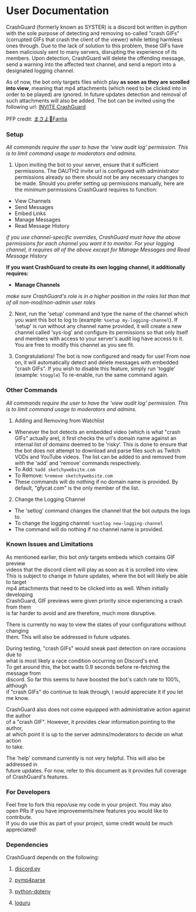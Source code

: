 # User Documentation
CrashGuard (formerly known as SYSTER) is a discord bot written in python with the sole purpose of detecting and removing so-called "crash GIFs" (corrupted GIFs that crash the client of the viewer) while letting harmless ones through. Due to the lack of solution to this problem, these GIFs have been maliciously sent to many servers, disrupting the experience of its members. Upon detection, CrashGuard will delete the offending message, send a warning into the affected text channel, and send a report into a designated logging channel. 

As of now, the bot only targets files which play **as soon as they are scrolled into view**, meaning that mp4 attachments (which need to be clicked into in order to be played) are ignored. In future updates detection and removal of such attachments will also be added. The bot can be invited using the following url: [INVITE CrashGuard](https://discord.com/api/oauth2/authorize?client_id=838251109055332382&permissions=8&scope=bot)

PFP credit: [まさよ🍬Fantia](https://www.pixiv.net/en/users/14325286)

### Setup  
*All commands require the user to have the 'view audit log' permission. This is to limit command usage to moderators and admins.*

1. Upon inviting the bot to your server, ensure that it sufficient permissions. The OAUTH2 invite url is configured with administrator permissions already so there should not be any necessary changes to be made. Should you prefer setting up permissions manually, here are the *minimum* permissions CrashGuard requires to function:
* View Channels
* Send Messages
* Embed Links
* Manage Messages
* Read Message History

*if you use channel-specific overrides, CrashGuard must have the above permissions for each channel you want it to monitor. For your logging channel, it requires all of the above except for Manage Messages and Read Message History*

**If you want CrashGuard to create its own logging channel, it additionally requires:**
* **Manage Channels**

*make sure CrashGuard's role is in a higher position in the roles list than that of all non-mod/non-admin user roles*


2. Next, run the 'setup' command and type the name of the channel which you want this bot to log to (example: `%setup my-logging-channel`). If 'setup' is run without any channel name provided, it will create a new channel called 'sys-log' and configure its permissions so that only itself and members with access to your server's audit log have access to it. You are free to modify this channel as you see fit.

1. Congratulations! The bot is now configured and ready for use! From now on, it will automatically detect and delete messages with embedded "crash GIFs". If you wish to disable this feature, simply run 'toggle' (example: `%toggle`)  To re-enable, run the same command again.

### Other Commands
*All commands require the user to have the 'view audit log' permission. This is to limit command usage to moderators and admins.*

1. Adding and Removing from Watchlist
  * Whenever the bot detects an embedded video (which is what "crash GIFs" actually are), it first checks the url's domain name against an internal list of domains deemed to be 'risky'. This is done to ensure that the bot does not attempt to download and parse files such as Twitch VODs and YouTube videos. The list can be added to and removed from with the 'add' and 'remove' commands respectively. 
  * To Add: `%add sketchywebsite.com`
  * To Remove: `%remove sketchywebsite.com`
  * These commands will do nothing if no domain name is provided. By default, "gfycat.com" is the only member of the list.

2. Change the Logging Channel
 * The 'setlog' command changes the channel that the bot outputs the logs to. 
 * To change the logging channel: `%setlog new-logging-channel`
 * The command will do nothing if no channel name is provided.


### Known Issues and Limitations
As mentioned earlier, this bot *only* targets embeds which contains GIF preview  
videos that the discord client will play as soon as it is scrolled into view.  
This is subject to change in future updates, where the bot will likely be able to target  
mp4 attachments that need to be clicked into as well. When initially developing  
CrashGuard, GIF previews were given priority since experiencing a crash from them  
is far harder to avoid and are therefore, much more disruptive.

There is currently no way to view the states of your configurations without changing  
them. This will also be addressed in future udpates.

During testing, "crash GIFs" would sneak past detection on rare occasions due to  
what is most likely a race condition occurring on Discord's end.  
To get around this, the bot waits 0.9 seconds before re-fetching the message from  
discord. So far this seems to have boosted the bot's catch rate to 100%, although  
if "crash GIFs" do continue to leak through, I would appreciate it if you let me know.

CrashGuard also does not come equipped with administrative action against the author  
of a "crash GIF". However, it provides clear information pointing to the author,  
at which point it is up to the server admins/moderators to decide on what action  
to take.

The 'help' command currently is not very helpful. This will also be addressed in  
future updates. For now, refer to this document as it provides full coverage  
of CrashGuard's features.

### For Developers
Feel free to fork this repo/use my code in your project. You may also  
open PRs if you have improvements/new features you would like to contribute.  
If you do use this as part of your project, some credit would be much appreciated!

### Dependencies
CrashGuard depends on the following:  
1. [discord.py](https://pypi.org/project/discord.py/)

1. [pymp4parse](https://pypi.org/project/pymp4parse/)

1. [python-dotenv](https://pypi.org/project/python-dotenv/)

1. [loguru](https://pypi.org/project/loguru/)
